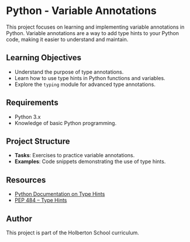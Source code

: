 # Python - Variable Annotations

This project focuses on learning and implementing variable annotations in Python. Variable annotations are a way to add type hints to your Python code, making it easier to understand and maintain.

## Learning Objectives

- Understand the purpose of type annotations.
- Learn how to use type hints in Python functions and variables.
- Explore the `typing` module for advanced type annotations.

## Requirements

- Python 3.x
- Knowledge of basic Python programming.

## Project Structure

- **Tasks**: Exercises to practice variable annotations.
- **Examples**: Code snippets demonstrating the use of type hints.

## Resources

- [Python Documentation on Type Hints](https://docs.python.org/3/library/typing.html)
- [PEP 484 – Type Hints](https://peps.python.org/pep-0484/)

## Author

This project is part of the Holberton School curriculum.

